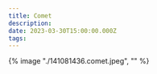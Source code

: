 ```yaml
---
title: Comet
description: 
date: 2023-03-30T15:00:00.000Z
tags: 
---
```

{% image "./141081436.comet.jpeg", "" %}